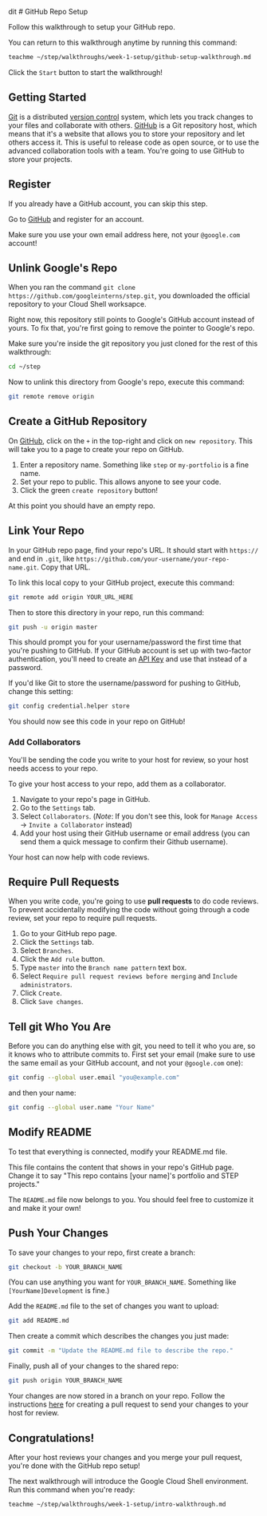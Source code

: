 dit # GitHub Repo Setup

Follow this walkthrough to setup your GitHub repo.

You can return to this walkthrough anytime by running this command:

```bash
teachme ~/step/walkthroughs/week-1-setup/github-setup-walkthrough.md
```

Click the `Start` button to start the walkthrough!

## Getting Started

[Git](https://git-scm.com/) is a distributed [version control](https://en.wikipedia.org/wiki/Version_control)
system, which lets you track changes to your files and collaborate with others.
[GitHub](https://github.com/) is a Git repository host, which means that it's a
website that allows you to store your repository and let others access it.
This is useful to release code as open source, or to use the advanced collaboration tools with a team.
You're going to use GitHub to store your projects.

## Register

If you already have a GitHub account, you can skip this step.

Go to [GitHub](https://github.com/) and register for an account.

Make sure you use your own email address here, not your `@google.com` account!

## Unlink Google's Repo

When you ran the command `git clone https://github.com/googleinterns/step.git`,
you downloaded the official repository to your Cloud Shell worksapce.

Right now, this repository still points to Google's GitHub account instead of yours.
To fix that, you're first going to remove the pointer to Google's repo.

Make sure you're inside the git repository you just cloned for the rest of
this walkthrough:

```bash
cd ~/step
```

Now to unlink this directory from Google's repo, execute this command:

```bash
git remote remove origin
```

## Create a GitHub Repository

On [GitHub](https://github.com/), click on the `+` in the top-right and click on
`new repository`. This will take you to a page to create your repo on GitHub.

1.  Enter a repository name. Something like `step` or
    `my-portfolio` is a fine name.
2.  Set your repo to public. This allows anyone to see your code.
3.  Click the green `create repository` button!

At this point you should have an empty repo.

## Link Your Repo

In your GitHub repo page, find your repo's URL. It should start with `https://`
and end in `.git`, like
`https://github.com/your-username/your-repo-name.git`. Copy that URL.

To link this local copy to your GitHub project, execute this command:

```bash
git remote add origin YOUR_URL_HERE
```

Then to store this directory in your repo, run this command:

```bash
git push -u origin master
```

This should prompt you for your username/password the first time that
you're pushing to GitHub. If your GitHub account is set up with two-factor
authentication, you'll need to create an [API Key](https://help.github.com/en/github/authenticating-to-github/creating-a-personal-access-token-for-the-command-line) and use that instead of a password.

If you'd like Git to store the username/password for pushing to GitHub, change this setting:

```bash
git config credential.helper store
```

You should now see this code in your repo on GitHub!

### Add Collaborators

You'll be sending the code you write to your host for review, so your host
needs access to your repo.

To give your host access to your repo, add them as a collaborator.

1.  Navigate to your repo's page in GitHub.
1.  Go to the `Settings` tab.
1.  Select `Collaborators`. (*Note*: If you don't see this,
    look for `Manage Access` -> `Invite a Collaborator` instead)
1.  Add your host using their GitHub username or email address (you can send
them a quick message to confirm their Github username).

Your host can now help with code reviews.

## Require Pull Requests

When you write code, you're going to use **pull requests** to do code reviews.
To prevent accidentally modifying the code without going through a code review,
set your repo to require pull requests.

1.  Go to your GitHub repo page.
2.  Click the `Settings` tab.
3.  Select `Branches`.
4.  Click the `Add rule` button.
5.  Type `master` into the `Branch name pattern` text box.
6.  Select `Require pull request reviews before merging` and `Include
    administrators`.
7.  Click `Create`.
8.  Click `Save changes`.

## Tell git Who You Are

Before you can do anything else with git, you need to tell it who you are, so
it knows who to attribute commits to. First set your email (make sure to use
the same email as your GitHub account, and not your `@google.com` one):

```bash
git config --global user.email "you@example.com"
```

and then your name:

```bash
git config --global user.name "Your Name"
```

## Modify README

To test that everything is connected, modify your
<walkthrough-editor-open-file filePath="step/README.md">README.md</walkthrough-editor-open-file>
file.

This file contains the content that shows in your repo's GitHub page.
Change it to say "This repo contains [your name]'s portfolio and
STEP projects."

The `README.md` file now belongs to you. You should feel free to customize it
and make it your own!

## Push Your Changes

To save your changes to your repo, first create a branch:

```bash
git checkout -b YOUR_BRANCH_NAME
```

(You can use anything you want for `YOUR_BRANCH_NAME`. Something like
`[YourName]Development` is fine.)

Add the `README.md` file to the set of changes you want to upload:

```bash
git add README.md
```

Then create a commit which describes the changes you just made:

```bash
git commit -m "Update the README.md file to describe the repo."
```

Finally, push all of your changes to the shared repo:

```bash
git push origin YOUR_BRANCH_NAME
```

Your changes are now stored in a branch on your repo. Follow the instructions
[here](https://help.github.com/en/github/collaborating-with-issues-and-pull-requests/creating-a-pull-request)
for creating a pull request to send your changes to your host for review.

## Congratulations!

<walkthrough-conclusion-trophy></walkthrough-conclusion-trophy>

After your host reviews your changes and you merge your pull request, you're
done with the GitHub repo setup!

The next walkthrough will introduce the Google Cloud Shell environment. Run this
command when you're ready:

```bash
teachme ~/step/walkthroughs/week-1-setup/intro-walkthrough.md
```
